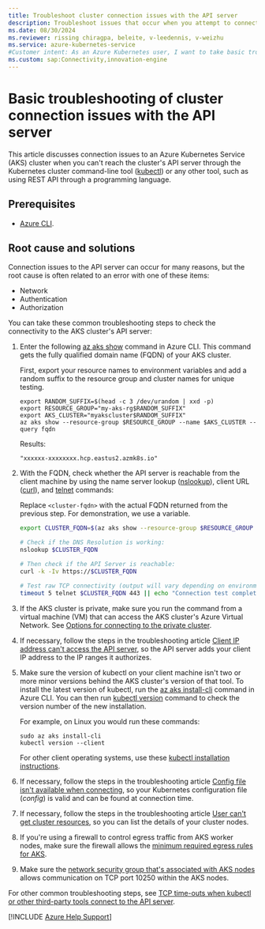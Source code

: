 ```yaml
---
title: Troubleshoot cluster connection issues with the API server
description: Troubleshoot issues that occur when you attempt to connect to the API server of an Azure Kubernetes Service (AKS) cluster.
ms.date: 08/30/2024
ms.reviewer: rissing chiragpa, beleite, v-leedennis, v-weizhu
ms.service: azure-kubernetes-service
#Customer intent: As an Azure Kubernetes user, I want to take basic troubleshooting measures so that I can avoid cluster connectivity issues with the API server.
ms.custom: sap:Connectivity,innovation-engine
---
```


# Basic troubleshooting of cluster connection issues with the API server

This article discusses connection issues to an Azure Kubernetes Service (AKS) cluster when you can't reach the cluster's API server through the Kubernetes cluster command-line tool ([kubectl](https://kubernetes.io/docs/reference/kubectl/overview/)) or any other tool, such as using REST API through a programming language.

## Prerequisites

- [Azure CLI](/cli/azure/install-azure-cli).

## Root cause and solutions

Connection issues to the API server can occur for many reasons, but the root cause is often related to an error with one of these items:

- Network
- Authentication
- Authorization

You can take these common troubleshooting steps to check the connectivity to the AKS cluster's API server:

1. Enter the following [az aks show](/cli/azure/aks#az-aks-show) command in Azure CLI. This command gets the fully qualified domain name (FQDN) of your AKS cluster.

    First, export your resource names to environment variables and add a random suffix to the resource group and cluster names for unique testing.

    ```azurecli
    export RANDOM_SUFFIX=$(head -c 3 /dev/urandom | xxd -p)
    export RESOURCE_GROUP="my-aks-rg$RANDOM_SUFFIX"
    export AKS_CLUSTER="myakscluster$RANDOM_SUFFIX"
    az aks show --resource-group $RESOURCE_GROUP --name $AKS_CLUSTER --query fqdn
    ```

    Results:

    <!-- expected_similarity=0.3 -->

    ```output
    "xxxxxx-xxxxxxxx.hcp.eastus2.azmk8s.io"
    ```

2. With the FQDN, check whether the API server is reachable from the client machine by using the name server lookup ([nslookup](/windows-server/administration/windows-commands/nslookup)), client URL ([curl](https://curl.se/docs/manpage.html)), and [telnet](/windows-server/administration/windows-commands/telnet) commands:

    Replace `<cluster-fqdn>` with the actual FQDN returned from the previous step. For demonstration, we use a variable.

    ```bash
    export CLUSTER_FQDN=$(az aks show --resource-group $RESOURCE_GROUP --name $AKS_CLUSTER --query fqdn -o tsv)
    
    # Check if the DNS Resolution is working:
    nslookup $CLUSTER_FQDN  
    
    # Then check if the API Server is reachable:
    curl -k -Iv https://$CLUSTER_FQDN

    # Test raw TCP connectivity (output will vary depending on environment)
    timeout 5 telnet $CLUSTER_FQDN 443 || echo "Connection test completed"
    ```

3. If the AKS cluster is private, make sure you run the command from a virtual machine (VM) that can access the AKS cluster's Azure Virtual Network. See [Options for connecting to the private cluster](/azure/aks/private-clusters#options-for-connecting-to-the-private-cluster).

4. If necessary, follow the steps in the troubleshooting article [Client IP address can't access the API server](client-ip-address-cannot-access-api-server.md), so the API server adds your client IP address to the IP ranges it authorizes.

5. Make sure the version of kubectl on your client machine isn't two or more minor versions behind the AKS cluster's version of that tool. To install the latest version of kubectl, run the [az aks install-cli](/cli/azure/aks#az-aks-install-cli) command in Azure CLI. You can then run [kubectl version](https://kubernetes.io/docs/reference/generated/kubectl/kubectl-commands#version) command to check the version number of the new installation.

    For example, on Linux you would run these commands:

    ```shell
    sudo az aks install-cli
    kubectl version --client
    ```

    For other client operating systems, use these [kubectl installation instructions](https://kubernetes.io/docs/tasks/tools/).

6. If necessary, follow the steps in the troubleshooting article [Config file isn't available when connecting](config-file-is-not-available-when-connecting.md), so your Kubernetes configuration file (*config*) is valid and can be found at connection time.

7. If necessary, follow the steps in the troubleshooting article [User can't get cluster resources](user-cannot-get-cluster-resources.md), so you can list the details of your cluster nodes.

8. If you're using a firewall to control egress traffic from AKS worker nodes, make sure the firewall allows the [minimum required egress rules for AKS](/azure/aks/limit-egress-traffic).

9. Make sure the [network security group that's associated with AKS nodes](/azure/aks/concepts-security#azure-network-security-groups) allows communication on TCP port 10250 within the AKS nodes.

For other common troubleshooting steps, see [TCP time-outs when kubectl or other third-party tools connect to the API server](tcp-timeouts-kubetctl-third-party-tools-connect-api-server.md).

[!INCLUDE [Azure Help Support](../../../includes/azure-help-support.md)]
